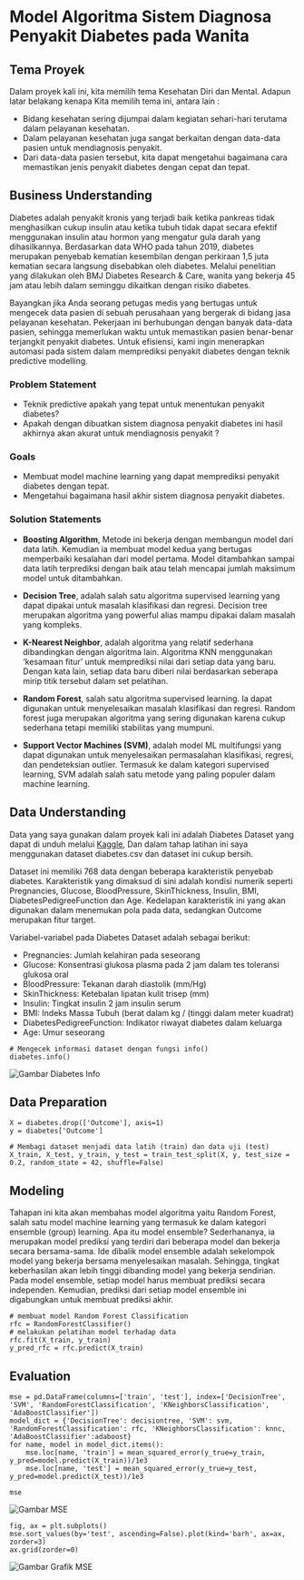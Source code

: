 # Model Algoritma Sistem Diagnosa Penyakit Diabetes pada Wanita

## Tema Proyek

Dalam proyek kali ini, kita memilih tema Kesehatan Diri dan Mental. Adapun latar belakang kenapa Kita memilih tema ini, antara lain :
- Bidang kesehatan sering dijumpai dalam kegiatan sehari-hari terutama dalam pelayanan kesehatan.
- Dalam pelayanan kesehatan juga sangat berkaitan dengan data-data pasien untuk mendiagnosis penyakit.
- Dari data-data pasien tersebut, kita dapat mengetahui bagaimana cara memastikan jenis penyakit diabetes dengan cepat dan tepat.

## Business Understanding

Diabetes adalah penyakit kronis yang terjadi baik ketika pankreas tidak menghasilkan cukup insulin atau ketika tubuh tidak dapat secara efektif menggunakan insulin atau hormon yang mengatur gula darah yang dihasilkannya. Berdasarkan data WHO pada tahun 2019, diabetes merupakan penyebab kematian kesembilan dengan perkiraan 1,5 juta kematian secara langsung disebabkan oleh diabetes. Melalui penelitian yang dilakukan oleh BMJ Diabetes Research & Care, wanita yang bekerja 45 jam atau lebih dalam seminggu dikaitkan dengan risiko diabetes.

Bayangkan jika Anda seorang petugas medis yang bertugas untuk mengecek data pasien di sebuah perusahaan yang bergerak di bidang jasa pelayanan kesehatan. Pekerjaan ini berhubungan dengan banyak data-data pasien, sehingga memerlukan waktu untuk memastikan pasien benar-benar terjangkit penyakit diabetes. Untuk efisiensi, kami ingin menerapkan automasi pada sistem dalam memprediksi penyakit diabetes dengan teknik predictive modelling.

### Problem Statement

- Teknik predictive apakah yang tepat untuk menentukan penyakit diabetes?
- Apakah dengan dibuatkan sistem diagnosa penyakit diabetes ini hasil akhirnya akan akurat untuk mendiagnosis penyakit ?

### Goals

- Membuat model machine learning yang dapat memprediksi penyakit diabetes dengan tepat.
- Mengetahui bagaimana hasil akhir sistem diagnosa penyakit diabetes.

### Solution Statements

- **Boosting Algorithm**, Metode ini bekerja dengan membangun model dari data latih. Kemudian ia membuat model kedua yang bertugas memperbaiki kesalahan dari model pertama. Model ditambahkan sampai data latih terprediksi dengan baik atau telah mencapai jumlah maksimum model untuk ditambahkan.

- **Decision Tree**, adalah salah satu algoritma supervised learning yang dapat dipakai untuk masalah klasifikasi dan regresi. Decision tree merupakan algoritma yang powerful alias mampu dipakai dalam masalah yang kompleks.

- **K-Nearest Neighbor**, adalah algoritma yang relatif sederhana dibandingkan dengan algoritma lain. Algoritma KNN menggunakan ‘kesamaan fitur’ untuk memprediksi nilai dari setiap data yang baru. Dengan kata lain, setiap data baru diberi nilai berdasarkan seberapa mirip titik tersebut dalam set pelatihan.

- **Random Forest**, salah satu algoritma supervised learning. Ia dapat digunakan untuk menyelesaikan masalah klasifikasi dan regresi. Random forest juga merupakan algoritma yang sering digunakan karena cukup sederhana tetapi memiliki stabilitas yang mumpuni.

- **Support Vector Machines (SVM)**, adalah model ML multifungsi yang dapat digunakan untuk menyelesaikan permasalahan klasifikasi, regresi, dan pendeteksian outlier. Termasuk ke dalam kategori supervised learning, SVM adalah salah satu metode yang paling populer dalam machine learning.

## Data Understanding

Data yang saya gunakan dalam proyek kali ini adalah Diabetes Dataset yang dapat di unduh melalui [Kaggle](https://www.kaggle.com/mathchi/diabetes-data-set), Dan dalam tahap latihan ini saya menggunakan dataset diabetes.csv dan dataset ini cukup bersih.

Dataset ini memiliki 768 data dengan beberapa karakteristik penyebab diabetes. Karakteristik yang dimaksud di sini adalah kondisi numerik seperti Pregnancies, Glucose, BloodPressure, SkinThickness, Insulin, BMI, DiabetesPedigreeFunction dan Age. Kedelapan karakteristik ini yang akan digunakan dalam menemukan pola pada data, sedangkan Outcome merupakan fitur target.

Variabel-variabel pada Diabetes Dataset adalah sebagai berikut:
- Pregnancies: Jumlah kelahiran pada seseorang
- Glucose: Konsentrasi glukosa plasma pada 2 jam dalam tes toleransi glukosa oral
- BloodPressure: Tekanan darah diastolik (mm/Hg)
- SkinThickness: Ketebalan lipatan kulit trisep (mm)
- Insulin: Tingkat insulin 2 jam insulin serum
- BMI: Indeks Massa Tubuh (berat dalam kg / (tinggi dalam meter kuadrat)
- DiabetesPedigreeFunction: Indikator riwayat diabetes dalam keluarga
- Age: Umur seseorang

```
# Mengecek informasi dataset dengan fungsi info()
diabetes.info()
```

![Gambar Diabetes Info](https://raw.githubusercontent.com/dandia14/project-capstone-team-csd-134/ml/images/diabetes.info.JPG)

## Data Preparation

```
X = diabetes.drop(['Outcome'], axis=1)
y = diabetes['Outcome']
```

```
# Membagi dataset menjadi data latih (train) dan data uji (test)
X_train, X_test, y_train, y_test = train_test_split(X, y, test_size = 0.2, random_state = 42, shuffle=False)
```

## Modeling

Tahapan ini kita akan membahas model algoritma yaitu Random Forest, salah satu model machine learning yang termasuk ke dalam kategori ensemble (group) learning. Apa itu model ensemble? Sederhananya, ia merupakan model prediksi yang terdiri dari beberapa model dan bekerja secara bersama-sama. Ide dibalik model ensemble adalah sekelompok model yang bekerja bersama menyelesaikan masalah. Sehingga, tingkat keberhasilan akan lebih tinggi dibanding model yang bekerja sendirian. Pada model ensemble, setiap model harus membuat prediksi secara independen. Kemudian, prediksi dari setiap model ensemble ini digabungkan untuk membuat prediksi akhir.

```
# membuat model Random Forest Classification
rfc = RandomForestClassifier()
# melakukan pelatihan model terhadap data
rfc.fit(X_train, y_train)
y_pred_rfc = rfc.predict(X_train)
```

## Evaluation

```
mse = pd.DataFrame(columns=['train', 'test'], index=['DecisionTree', 'SVM', 'RandomForestClassification', 'KNeighborsClassification', 'AdaBoostClassifier'])
model_dict = {'DecisionTree': decisiontree, 'SVM': svm, 'RandomForestClassification': rfc, 'KNeighborsClassification': knnc, 'AdaBoostClassifier':adaboost}
for name, model in model_dict.items():
    mse.loc[name, 'train'] = mean_squared_error(y_true=y_train, y_pred=model.predict(X_train))/1e3 
    mse.loc[name, 'test'] = mean_squared_error(y_true=y_test, y_pred=model.predict(X_test))/1e3
 
mse
```

![Gambar MSE](https://raw.githubusercontent.com/dandia14/project-capstone-team-csd-134/ml/images/mse.JPG)

```
fig, ax = plt.subplots()
mse.sort_values(by='test', ascending=False).plot(kind='barh', ax=ax, zorder=3)
ax.grid(zorder=0)
```

![Gambar Grafik MSE](https://raw.githubusercontent.com/dandia14/project-capstone-team-csd-134/ml/images/grafikmse.JPG)
